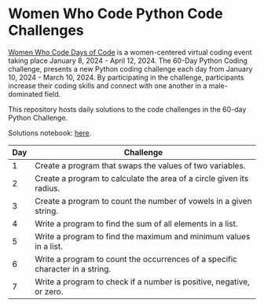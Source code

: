 # Women Who Code Python Code Challenges

[Women Who Code Days of Code](https://app.hopin.com/events/wwcode-days-of-code/reception) is a women-centered virtual coding event taking place January 8, 2024 - April 12, 2024. The 60-Day Python Coding challenge, presents a new Python coding challenge each day from January 10, 2024 - March 10, 2024. By participating in the challenge, participants increase their coding skills and connect with one another in a male-dominated field. 

This repository hosts daily solutions to the code challenges in the 60-day Python Challenge.

Solutions notebook: [here](https://github.com/kellyshreeve/wwcode-python-code-challengs/blob/main/challenge-solutions.ipynb).

| Day | Challenge | 
| --- | ----------- | 
| 1   |  Create a program that swaps the values of two variables. |
| 2   | Create a program to calculate the area of a circle given its radius. |
| 3   | Create a program to count the number of vowels in a given string. |
| 4   | Write a program to find the sum of all elements in a list. |
| 5   | Write a program to find the maximum and minimum values in a list.|
| 6   | Write a program to count the occurrences of a specific character in a string.|
| 7   | Write a program to check if a number is positive, negative, or zero. |
